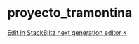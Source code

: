# proyecto_tramontina

[Edit in StackBlitz next generation editor ⚡️](https://stackblitz.com/~/github.com/ezequielDuarte27/proyecto_tramontina)